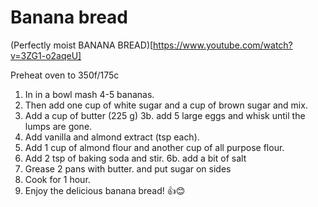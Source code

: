 # Banana bread

(Perfectly moist BANANA BREAD)[https://www.youtube.com/watch?v=3ZG1-o2aqeU]


Preheat oven to 350f/175c
1. In in a bowl mash 4-5 bananas.
2. Then add one cup of white sugar and a cup of brown sugar and mix.
3. Add a cup of butter (225 g) 
3b. add 5 large eggs and whisk until the lumps are gone.
4. Add vanilla and almond extract (tsp each).
5. Add 1 cup of almond flour and another cup of all purpose flour.
6. Add 2 tsp of baking soda and stir.
6b. add a bit of salt
7. Grease 2 pans with butter. and put sugar on sides
8. Cook for 1 hour.
9. Enjoy the delicious banana bread! 👍😊